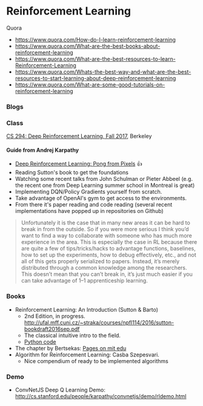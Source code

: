 # Reinforcement Learning



Quora

* https://www.quora.com/How-do-I-learn-reinforcement-learning
* https://www.quora.com/What-are-the-best-books-about-reinforcement-learning
* https://www.quora.com/What-are-the-best-resources-to-learn-Reinforcement-Learning
* https://www.quora.com/Whats-the-best-way-and-what-are-the-best-resources-to-start-learning-about-deep-reinforcement-learning
* https://www.quora.com/What-are-some-good-tutorials-on-reinforcement-learning

### Blogs

### Class

[CS 294: Deep Reinforcement Learning, Fall 2017](http://rll.berkeley.edu/deeprlcourse/), Berkeley

#### Guide from Andrej Karpathy

* [Deep Reinforcement Learning: Pong from Pixels](http://karpathy.github.io/2016/05/31/rl/) :+1:
* Reading Sutton's book to get the foundations
* Watching some recent talks from John Schulman or Pieter Abbeel (e.g. the recent one from Deep Learning summer school in Montreal is great)
* Implementing DQN/Policy Gradients yourself from scratch.
* Take advantage of OpenAI's gym to get access to the environments. 
* From there it's paper reading and code reading (several recent implementations have popped up in repositories on Github)

> Unfortunately it is the case that in many new areas it can be hard to break in from the outside. So if you were more serious I think you’d want to find a way to collaborate with someone who has much more experience in the area. This is especially the case in RL because there are quite a few of tips/tricks/hacks to advantage functions, baselines, how to set up the experiments, how to debug effectively, etc., and not all of this gets properly serialized to papers. Instead, it’s merely distributed through a common knowledge among the researchers. This doesn’t mean that you can’t break in, it’s just much easier if you can take advantage of 1–1 apprenticeship learning.



### Books

* Reinforcement Learning: An Introduction (Sutton & Barto)
  * 2nd Edition, in progress. http://ufal.mff.cuni.cz/~straka/courses/npfl114/2016/sutton-bookdraft2016sep.pdf
  * The classical intuitive intro to the field.
  * [Python code](https://github.com/ShangtongZhang/reinforcement-learning-an-introduction)
* The chapter by Bertsekas: [Pages on mit edu](http://web.mit.edu/dimitrib/www/dpchapter.pdf)
* Algorithm for Reinforcement Learning: Casba Szepesvari.
  * Nice compendium of ready to be implemented algorithms



### Demo

* ConvNetJS Deep Q Learning Demo: http://cs.stanford.edu/people/karpathy/convnetjs/demo/rldemo.html